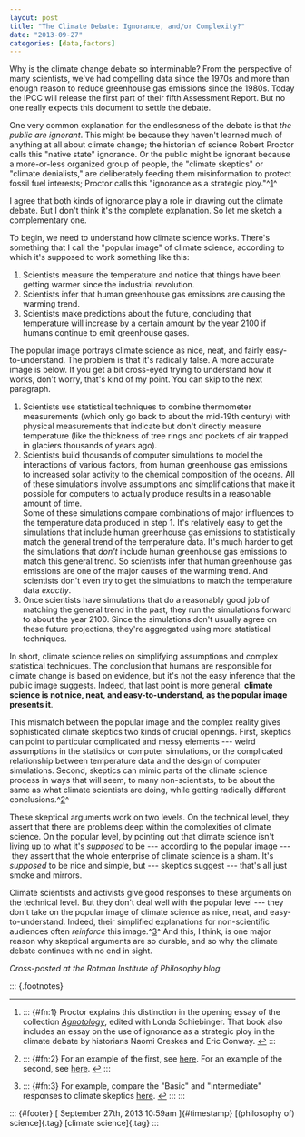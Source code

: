 ```yaml
---
layout: post
title: "The Climate Debate: Ignorance, and/or Complexity?"
date: "2013-09-27"
categories: [data,factors]
---
```



Why is the climate change debate so interminable? From the perspective of many scientists, we've had compelling data since the 1970s and more than enough reason to reduce greenhouse gas emissions since the 1980s. Today the IPCC will release the first part of their fifth Assessment Report. But no one really expects this document to settle the debate.

One very common explanation for the endlessness of the debate is that *the public are ignorant*. This might be because they haven't learned much of anything at all about climate change; the historian of science Robert Proctor calls this "native state" ignorance. Or the public might be ignorant because a more-or-less organized group of people, the "climate skeptics" or "climate denialists," are deliberately feeding them misinformation to protect fossil fuel interests; Proctor calls this "ignorance as a strategic ploy."^[1](#fn:1)^

I agree that both kinds of ignorance play a role in drawing out the climate debate. But I don't think it's the complete explanation. So let me sketch a complementary one.

To begin, we need to understand how climate science works. There's something that I call the "popular image" of climate science, according to which it's supposed to work something like this:

1.  Scientists measure the temperature and notice that things have been getting warmer since the industrial revolution.
2.  Scientists infer that human greenhouse gas emissions are causing the warming trend.
3.  Scientists make predictions about the future, concluding that temperature will increase by a certain amount by the year 2100 if humans continue to emit greenhouse gases.

The popular image portrays climate science as nice, neat, and fairly easy-to-understand. The problem is that it's radically false. A more accurate image is below. If you get a bit cross-eyed trying to understand how it works, don't worry, that's kind of my point. You can skip to the next paragraph.

1.  Scientists use statistical techniques to combine thermometer measurements (which only go back to about the mid-19th century) with physical measurements that indicate but don't directly measure temperature (like the thickness of tree rings and pockets of air trapped in glaciers thousands of years ago).
2.  Scientists build thousands of computer simulations to model the interactions of various factors, from human greenhouse gas emissions to increased solar activity to the chemical composition of the oceans. All of these simulations involve assumptions and simplifications that make it possible for computers to actually produce results in a reasonable amount of time.\
    Some of these simulations compare combinations of major influences to the temperature data produced in step 1. It's relatively easy to get the simulations that include human greenhouse gas emissions to statistically match the general trend of the temperature data. It's much harder to get the simulations that *don't* include human greenhouse gas emissions to match this general trend. So scientists infer that human greenhouse gas emissions are one of the major causes of the warming trend. And scientists don't even try to get the simulations to match the temperature data *exactly*.
3.  Once scientists have simulations that do a reasonably good job of matching the general trend in the past, they run the simulations forward to about the year 2100. Since the simulations don't usually agree on these future projections, they're aggregated using more statistical techniques.

In short, climate science relies on simplifying assumptions and complex statistical techniques. The conclusion that humans are responsible for climate change is based on evidence, but it's not the easy inference that the public image suggests. Indeed, that last point is more general: **climate science is not nice, neat, and easy-to-understand, as the popular image presents it**.

This mismatch between the popular image and the complex reality gives sophisticated climate skeptics two kinds of crucial openings. First, skeptics can point to particular complicated and messy elements --- weird assumptions in the statistics or computer simulations, or the complicated relationship between temperature data and the design of computer simulations. Second, skeptics can mimic parts of the climate science process in ways that will seem, to many non-scientists, to be about the same as what climate scientists are doing, while getting radically different conclusions.^[2](#fn:2)^

These skeptical arguments work on two levels. On the technical level, they assert that there are problems deep within the complexities of climate science. On the popular level, by pointing out that climate science isn't living up to what it's *supposed* to be --- according to the popular image --- they assert that the whole enterprise of climate science is a sham. It's *supposed* to be nice and simple, but --- skeptics suggest --- that's all just smoke and mirrors.

Climate scientists and activists give good responses to these arguments on the technical level. But they don't deal well with the popular level --- they don't take on the popular image of climate science as nice, neat, and easy-to-understand. Indeed, their simplified explanations for non-scientific audiences often *reinforce* this image.^[3](#fn:3)^ And this, I think, is one major reason why skeptical arguments are so durable, and so why the climate debate continues with no end in sight.

*Cross-posted at the Rotman Institute of Philosophy blog.*

::: {.footnotes}

------------------------------------------------------------------------

1.  ::: {#fn:1}
    Proctor explains this distinction in the opening essay of the collection [*Agnotology*](http://www.amazon.com/Agnotology-The-Making-Unmaking-Ignorance/dp/0804759014/ref=sr_1_1?ie=UTF8&qid=1380286058&sr=8-1&keywords=agnotology), edited with Londa Schiebinger. That book also includes an essay on the use of ignorance as a strategic ploy in the climate debate by historians Naomi Oreskes and Eric Conway. [↩](#fnref:1)
    :::

2.  ::: {#fn:2}
    For an example of the first, see [here](http://www.forbes.com/sites/warrenmeyer/2011/06/09/model-behavior-in-climate-science-its-all-about-the-computers/). For an example of the second, see [here](http://www.climate-skeptic.com/2013/09/update-on-my-climate-model-spoiler-its-doing-a-lot-better-than-the-pros.html#disqus_thread). [↩](#fnref:2)
    :::

3.  ::: {#fn:3}
    For example, compare the "Basic" and "Intermediate" responses to climate skeptics [here](http://www.skepticalscience.com/chaos-theory-global-warming-can-climate-be-predicted-basic.htm). [↩](#fnref:3)
    :::
:::

::: {#footer}
[ September 27th, 2013 10:59am ]{#timestamp} [(philosophy of) science]{.tag} [climate science]{.tag}
:::





